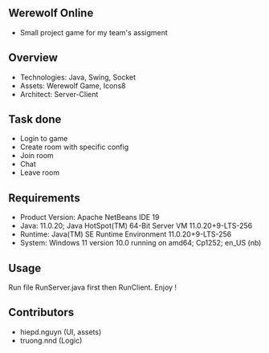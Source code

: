 ## Werewolf Online
* Small project game for my team's assigment
## Overview
* Technologies: Java, Swing, Socket 
* Assets: Werewolf Game, Icons8
* Architect: Server-Client
## Task done
* Login to game
* Create room with specific config
* Join room
* Chat
* Leave room
## Requirements
* Product Version: Apache NetBeans IDE 19
* Java: 11.0.20; Java HotSpot(TM) 64-Bit Server VM 11.0.20+9-LTS-256
* Runtime: Java(TM) SE Runtime Environment 11.0.20+9-LTS-256
* System: Windows 11 version 10.0 running on amd64; Cp1252; en_US (nb)
## Usage
Run file RunServer.java first then RunClient. Enjoy !
## 
## Contributors
- hiepd.nguyn (UI, assets)
- truong.nnd (Logic)

